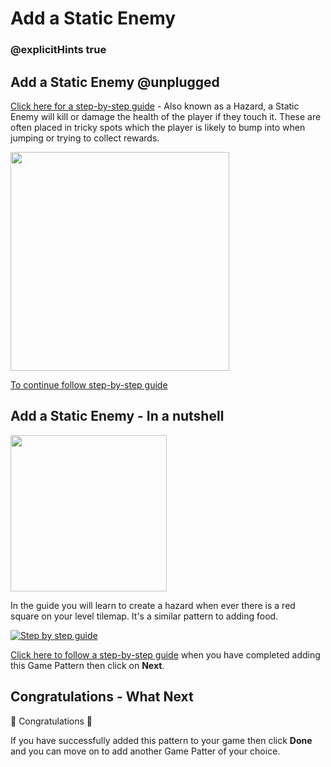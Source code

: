 # Add a Static Enemy

### @explicitHints true

## Add a Static Enemy @unplugged

[Click here for a step-by-step guide](https://mickfuzz.github.io/makecode-platformer-101/addStaticEnemy) - Also known as a Hazard, a Static Enemy will kill or damage the health of the player if they touch it. These are often placed in tricky spots which the player is likely to bump into when jumping or trying to collect rewards.

<img src="https://raw.githubusercontent.com/mickfuzz/makecode-platformer-101/master/images/patterns/gameMechanics_staticenemies.jpg" width=350>

[To continue follow step-by-step guide](https://mickfuzz.github.io/makecode-platformer-101/addStaticEnemy)

## Add a Static Enemy - In a nutshell

<img src="https://raw.githubusercontent.com/mickfuzz/makecode-platformer-101/master/images/addStaticEnemy2.png" width=250>

In the guide you will learn to create a hazard when ever there is a red square on your level tilemap. It's a similar pattern to adding food.   

[![Step by step guide](https://raw.githubusercontent.com/mickfuzz/makecode-platformer-101/master/images/patterns/gameMechanics_staticenemies.jpg)](https://mickfuzz.github.io/makecode-platformer-101/addStaticEnemy)

[Click here to follow a step-by-step guide](https://mickfuzz.github.io/makecode-platformer-101/addStaticEnemy) when you have completed adding this Game Pattern then click on **Next**.

## Congratulations - What Next

🎈 Congratulations 🎈

If you have successfully added this pattern to your game then click **Done** and you can move on to add another Game Patter of your choice.
